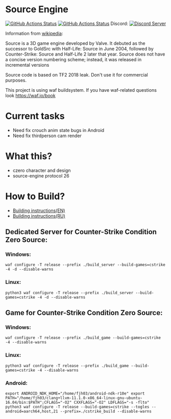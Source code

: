 # Source Engine
[![GitHub Actions Status](https://github.com/nillerusr/source-engine/actions/workflows/build.yml/badge.svg)](https://github.com/nillerusr/source-engine/actions/workflows/build.yml) [![GitHub Actions Status](https://github.com/nillerusr/source-engine/actions/workflows/tests.yml/badge.svg)](https://github.com/nillerusr/source-engine/actions/workflows/tests.yml)
 Discord: [![Discord Server](https://img.shields.io/discord/672055862608658432.svg)](https://discord.gg/hZRB7WMgGw)
 

Information from [wikipedia](https://wikipedia.org/wiki/Source_(game_engine)):

Source is a 3D game engine developed by Valve.
It debuted as the successor to GoldSrc with Half-Life: Source in June 2004,
followed by Counter-Strike: Source and Half-Life 2 later that year.
Source does not have a concise version numbering scheme; instead, it was released in incremental versions

Source code is based on TF2 2018 leak. Don't use it for commercial purposes.

This project is using waf buildsystem. If you have waf-related questions look https://waf.io/book

# Current tasks
- Need fix crouch anim state bugs in Android
- Need fix thirdperson cam render

# What this?
- czero character and design
- source-engine protocol 26

# How to Build?
- [Building instructions(EN)](https://github.com/nillerusr/source-engine/wiki/Source-Engine-(EN))
- [Building instructions(RU)](https://github.com/nillerusr/source-engine/wiki/Source-Engine-(RU))

## Dedicated Server for Counter-Strike Condition Zero Source:
###  Windows: 
    waf configure -T release --prefix ./build_server --build-games=cstrike -4 -d --disable-warns
###  Linux: 
    python3 waf configure -T release --prefix ./build_server --build-games=cstrike -4 -d --disable-warns

## Game for Counter-Strike Condition Zero Source:
###  Windows: 
    waf configure -T release --prefix ./build_game --build-games=cstrike -4 --disable-warns
###  Linux: 
    python3 waf configure -T release --prefix ./build_game --build-games=cstrike -4 --disable-warns
###  Android: 
    export ANDROID_NDK_HOME="/home/fjh03/android-ndk-r10e" export PATH="/home/fjh03/clang+llvm-11.1.0-x86_64-linux-gnu-ubuntu-16.04/bin:$PATH";CFLAGS="-O2" CXXFLAGS="-O2" LDFLAGS="-s -flto" python3 waf configure -T release --build-games=cstrike --togles --android=aarch64,host,21 --prefix=./cstrike_build --disable-warns
